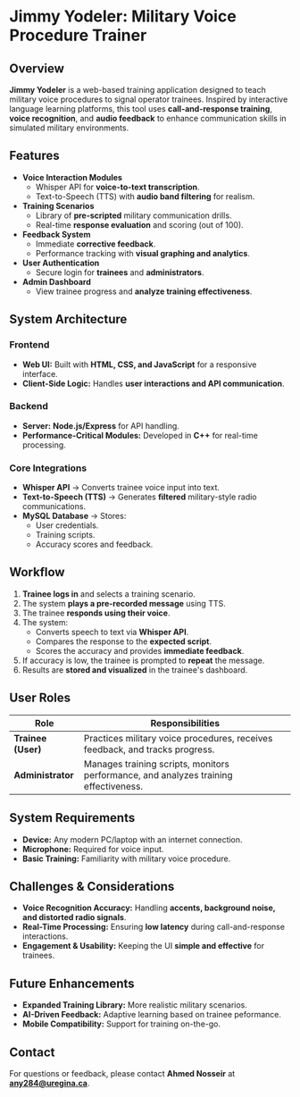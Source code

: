 # Jimmy Yodeler: Military Voice Procedure Trainer

## Overview

**Jimmy Yodeler** is a web-based training application designed to teach military voice procedures to signal operator trainees. Inspired by interactive language learning platforms, this tool uses **call-and-response training**, **voice recognition**, and **audio feedback** to enhance communication skills in simulated military environments.

## Features

- **Voice Interaction Modules**
  - Whisper API for **voice-to-text transcription**.
  - Text-to-Speech (TTS) with **audio band filtering** for realism.
- **Training Scenarios**
  - Library of **pre-scripted** military communication drills.
  - Real-time **response evaluation** and scoring (out of 100).
- **Feedback System**
  - Immediate **corrective feedback**.
  - Performance tracking with **visual graphing and analytics**.
- **User Authentication**
  - Secure login for **trainees** and **administrators**.
- **Admin Dashboard**
  - View trainee progress and **analyze training effectiveness**.

## System Architecture

### **Frontend**
- **Web UI:** Built with **HTML, CSS, and JavaScript** for a responsive interface.
- **Client-Side Logic:** Handles **user interactions and API communication**.

### **Backend**
- **Server:** **Node.js/Express** for API handling.
- **Performance-Critical Modules:** Developed in **C++** for real-time processing.

### **Core Integrations**
- **Whisper API** → Converts trainee voice input into text.
- **Text-to-Speech (TTS)** → Generates **filtered** military-style radio communications.
- **MySQL Database** → Stores:
  - User credentials.
  - Training scripts.
  - Accuracy scores and feedback.

## Workflow

1. **Trainee logs in** and selects a training scenario.
2. The system **plays a pre-recorded message** using TTS.
3. The trainee **responds using their voice**.
4. The system:
   - Converts speech to text via **Whisper API**.
   - Compares the response to the **expected script**.
   - Scores the accuracy and provides **immediate feedback**.
5. If accuracy is low, the trainee is prompted to **repeat** the message.
6. Results are **stored and visualized** in the trainee's dashboard.

## User Roles

| Role                  | Responsibilities |
|-----------------------|----------------|
| **Trainee (User)** | Practices military voice procedures, receives feedback, and tracks progress. |
| **Administrator** | Manages training scripts, monitors performance, and analyzes training effectiveness. |

## System Requirements

- **Device:** Any modern PC/laptop with an internet connection.
- **Microphone:** Required for voice input.
- **Basic Training:** Familiarity with military voice procedure.

## Challenges & Considerations

- **Voice Recognition Accuracy:** Handling **accents, background noise, and distorted radio signals**.
- **Real-Time Processing:** Ensuring **low latency** during call-and-response interactions.
- **Engagement & Usability:** Keeping the UI **simple and effective** for trainees.

## Future Enhancements

- **Expanded Training Library:** More realistic military scenarios.
- **AI-Driven Feedback:** Adaptive learning based on trainee peformance.
- **Mobile Compatibility:** Support for training on-the-go.


## Contact

For questions or feedback, please contact **Ahmed Nosseir** at **any284@uregina.ca**.
